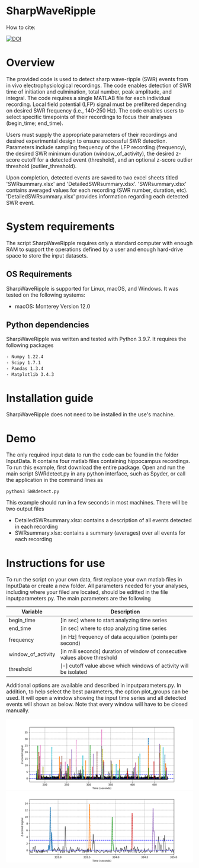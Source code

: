 # SharpWaveRipple

How to cite:

[![DOI](https://zenodo.org/badge/459619241.svg)](https://zenodo.org/badge/latestdoi/459619241)


# Overview
The provided code is used to detect sharp wave-ripple (SWR) events from in vivo electrophysiological recordings. The code enables detection of SWR time of initiation and culmination, total number, peak amplitude, and integral. The code requires a single MATLAB file for each individual recording. Local field potential (LFP) signal must be prefiltered depending on desired SWR frequency (i.e., 140-250 Hz). The code enables users to select specific timepoints of their recordings to focus their analyses (begin_time; end_time). 


Users must supply the appropriate parameters of their recordings and desired experimental design to ensure successful SWR detection. Parameters include sampling frequency of the LFP recording (frequency), the desired SWR minimum duration (window_of_activity), the desired z-score cutoff for a detected event (threshold), and an optional z-score outlier threshold (outlier_threshold). 


Upon completion, detected events are saved to two excel sheets titled 'SWRsummary.xlsx' and 'DetailedSWRsummary.xlsx'. 'SWRsummary.xlsx' contains averaged values for each recording (SWR number, duration, etc). 'DetailedSWRsummary.xlsx' provides information regarding each detected SWR event.

# System requirements

The script SharpWaveRipple requires only a standard computer with enough RAM to support the operations defined by a user and enough hard-drive space to store the input datasets.

## OS Requirements
SharpWaveRipple is supported for Linux, macOS, and Windows. It was tested on the following systems:
- macOS: Monterey Version 12.0

## Python dependencies
SharpWaveRipple was written and tested with Python 3.9.7. It requires the following packages 
```
- Numpy 1.22.4
- Scipy 1.7.1
- Pandas 1.3.4
- Matplotlib 3.4.3
```
# Installation guide
SharpWaveRipple does not need to be installed in the use's machine.

# Demo 

The only required input data to run the code can be found in the folder InputData. It contains four matlab files containing hippocampus recordings. 
To run this example, first download the entire package. Open and run the main script SWRdetect.py in any python interface, such as Spyder, or call the application in the command lines as
```
python3 SWRdetect.py
```
This example should run in a few seconds in most machines. There will be two output files
- DetailedSWRsummary.xlsx: contains a description of all events detected in each recording 
- SWRsummary.xlsx: contains a summary (averages) over all events for each recording

# Instructions for use

To run the script on your own data, first replace your own matlab files in InputData or create a new folder. All parameters needed for your analyses, including where your filed are located, should be editted in the file inputparameters.py. The main parameters are the following

| Variable | Description |
| --- | ----------- |
| begin_time| [in sec] where to start analyzing time series |
| end_time | [in sec] where to stop analyzing time series |
| frequency | [in Hz] frequency of data acquisition (points per second) |
| window_of_activity| [in mili seconds] duration of window of consecutive values above threshold|
| threshold | [-] cutoff value above which windows of activity will be isolated |

Additional options are available and described in inputparameters.py. In addition, to help select the best parameters, the option plot_groups can be used. It will open a window showing the input time series and all detected events will shown as below. Note that every window will have to be closed manually.

![SWR](Fig1.png)
![SWR](Fig2.png)


